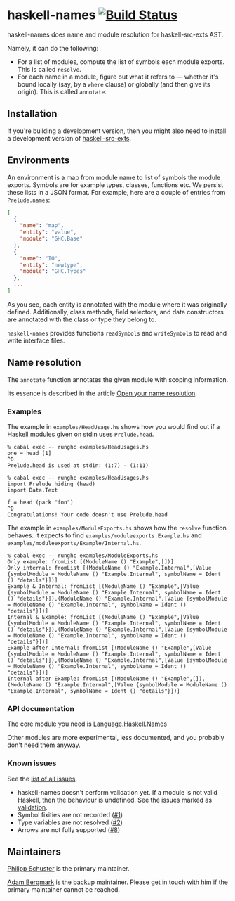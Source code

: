 haskell-names [![Build Status](https://travis-ci.org/phischu/haskell-names.svg?branch=master)](https://travis-ci.org/phischu/haskell-names)
=============

haskell-names does name and module resolution for haskell-src-exts AST.

Namely, it can do the following:

* For a list of modules, compute the list of symbols each module exports.
  This is called `resolve`.
* For each name in a module, figure out what it refers to — whether it's bound
  locally (say, by a `where` clause) or globally (and then give its origin).
  This is called `annotate`.

Installation
------------

If you're building a development version, then you might also need to install
a development version of [haskell-src-exts][hse].

[hse]: https://github.com/haskell-suite/haskell-src-exts


Environments
-----------------

An environment is a map from module name to list of symbols the module exports.
Symbols are for example types, classes, functions etc. We persist these lists in
a JSON format.
For example, here are a couple of entries from `Prelude.names`:

``` json
[
  {
    "name": "map",
    "entity": "value",
    "module": "GHC.Base"
  },
  {
    "name": "IO",
    "entity": "newtype",
    "module": "GHC.Types"
  },
  ...
]
```

As you see, each entity is annotated with the module where it was
originally defined. Additionally, class methods, field selectors, and data
constructors are annotated with the class or type they belong to.

`haskell-names` provides functions `readSymbols` and `writeSymbols`
to read and write interface files.

Name resolution
---------------

The `annotate` function annotates the given module with scoping information.

Its essence is described in the article [Open your name resolution][openrec].

[openrec]: http://ro-che.info/articles/2013-03-04-open-name-resolution.html

### Examples

The example in `examples/HeadUsage.hs` shows how you would find out if a
Haskell modules given on stdin uses `Prelude.head`.

```
% cabal exec -- runghc examples/HeadUsages.hs
one = head [1]
^D
Prelude.head is used at stdin: (1:7) - (1:11)

% cabal exec -- runghc examples/HeadUsages.hs
import Prelude hiding (head)
import Data.Text

f = head (pack "foo")
^D
Congratulations! Your code doesn't use Prelude.head
```

The example in `examples/ModuleExports.hs` shows how the `resolve` function
behaves. It expects to find `examples/moduleexports.Example.hs` and
`examples/moduleexports/Example/Internal.hs`.

```
% cabal exec -- runghc examples/ModuleExports.hs
Only example: fromList [(ModuleName () "Example",[])]
Only internal: fromList [(ModuleName () "Example.Internal",[Value {symbolModule = ModuleName () "Example.Internal", symbolName = Ident () "details"}])]
Example & Internal: fromList [(ModuleName () "Example",[Value {symbolModule = ModuleName () "Example.Internal", symbolName = Ident () "details"}]),(ModuleName () "Example.Internal",[Value {symbolModule = ModuleName () "Example.Internal", symbolName = Ident () "details"}])]
Internal & Example: fromList [(ModuleName () "Example",[Value {symbolModule = ModuleName () "Example.Internal", symbolName = Ident () "details"}]),(ModuleName () "Example.Internal",[Value {symbolModule = ModuleName () "Example.Internal", symbolName = Ident () "details"}])]
Example after Internal: fromList [(ModuleName () "Example",[Value {symbolModule = ModuleName () "Example.Internal", symbolName = Ident () "details"}]),(ModuleName () "Example.Internal",[Value {symbolModule = ModuleName () "Example.Internal", symbolName = Ident () "details"}])]
Internal after Example: fromList [(ModuleName () "Example",[]),(ModuleName () "Example.Internal",[Value {symbolModule = ModuleName () "Example.Internal", symbolName = Ident () "details"}])]
```


### API documentation

The core module you need is [Language.Haskell.Names][]

Other modules are more experimental, less documented, and you probably don't need
them anyway.

[doc-index]: http://haskell-suite.github.io/docs/haskell-names/
[Language.haskell.Names]: http://haskell-suite.github.io/docs/haskell-names/Language-Haskell-Names.html

### Known issues

See the [list of all issues][issues].

* haskell-names doesn't perform validation yet. If a module is not valid
  Haskell, then the behaviour is undefined. See the issues marked as
  [validation][].
* Symbol fixities are not recorded ([#1][])
* Type variables are not resolved ([#2][])
* Arrows are not fully supported ([#8][])

[issues]: https://github.com/haskell-suite/haskell-names/issues/
[#1]: https://github.com/haskell-suite/haskell-names/issues/1
[#2]: https://github.com/haskell-suite/haskell-names/issues/2
[#8]: https://github.com/haskell-suite/haskell-names/issues/8
[#32]: https://github.com/haskell-suite/haskell-names/issues/32
[validation]: https://github.com/haskell-suite/haskell-names/issues?labels=validation&page=1&state=open

Maintainers
-----------

[Philipp Schuster](https://github.com/phischu) is the primary maintainer.

[Adam Bergmark](https://github.com/bergmark) is the backup maintainer. Please
get in touch with him if the primary maintainer cannot be reached.

